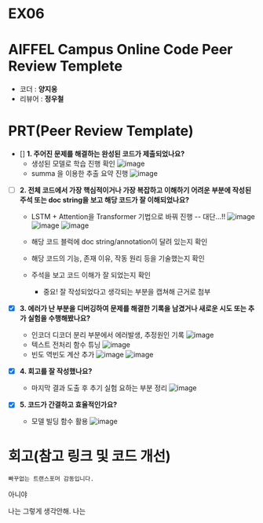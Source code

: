 # EX06

# AIFFEL Campus Online Code Peer Review Templete
- 코더 : __양지웅__
- 리뷰어 : __정우철__


# PRT(Peer Review Template)
- []  **1. 주어진 문제를 해결하는 완성된 코드가 제출되었나요?**
    - 생성된 모델로 학습 진행 확인
![image](https://github.com/user-attachments/assets/279bdadc-78e4-49b9-a4f2-78f309307fc3)
    - summa 을 이용한 추출 요약 진행
![image](https://github.com/user-attachments/assets/57386d02-41f7-4201-90bc-c96a59005074)

    
- [ ]  **2. 전체 코드에서 가장 핵심적이거나 가장 복잡하고 이해하기 어려운 부분에 작성된 
주석 또는 doc string을 보고 해당 코드가 잘 이해되었나요?**
    - LSTM + Attention을 Transformer 기법으로 바꿔 진행 -- 대단...!!
![image](https://github.com/user-attachments/assets/60865bf1-143c-47b3-9875-bf58a268a252)
![image](https://github.com/user-attachments/assets/2bbb1a91-917c-4334-90a6-864cad2658f1)
![image](https://github.com/user-attachments/assets/c99470cb-d09b-4e17-ae6a-875a1f3b4ed7)


    - 해당 코드 블럭에 doc string/annotation이 달려 있는지 확인
    - 해당 코드의 기능, 존재 이유, 작동 원리 등을 기술했는지 확인
    - 주석을 보고 코드 이해가 잘 되었는지 확인
        - 중요! 잘 작성되었다고 생각되는 부분을 캡쳐해 근거로 첨부
        
- [X]  **3. 에러가 난 부분을 디버깅하여 문제를 해결한 기록을 남겼거나
새로운 시도 또는 추가 실험을 수행해봤나요?**
    - 인코더 디코더 분리 부분에서 에러발생, 추정원인 기록
![image](https://github.com/user-attachments/assets/fefb3e97-9af0-457a-8fff-f9333b29df85)
    - 텍스트 전처리 함수 튜닝
![image](https://github.com/user-attachments/assets/51f731f0-cfb2-456f-b40d-53fdd7a75d44)
    - 빈도 역빈도 계산 추가
![image](https://github.com/user-attachments/assets/53a9b4b5-ce6b-49d1-934e-fa0644a532d4)
![image](https://github.com/user-attachments/assets/df730d6f-07a8-44da-b992-32277cd1e104)

        
- [X]  **4. 회고를 잘 작성했나요?**
    - 마지막 결과 도출 후 추기 실험 요하는 부분 정리
![image](https://github.com/user-attachments/assets/796626a6-bfd3-48c9-9822-4dd36c03d030)

        
- [X]  **5. 코드가 간결하고 효율적인가요?**
    - 모델 빌딩 함수 활용
![image](https://github.com/user-attachments/assets/79330f5d-6850-4a84-bba7-77fe35dd7b4f)



# 회고(참고 링크 및 코드 개선)
```
빠꾸없는 트랜스포머 감동입니다.
```

아니야

나는 그렇게 생각안해.  나는 
